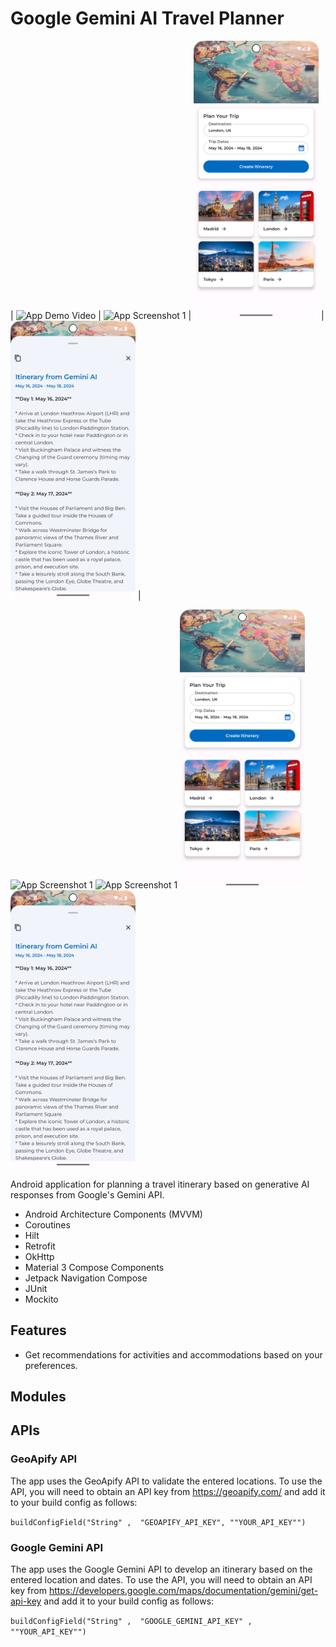 # Google Gemini AI Travel Planner


| <img src="./readme-assets/readme_vid.gif" alt="App Demo Video" width="200"/> | <img src="./readme-assets/readme_pic_1.png" alt="App Screenshot 1" width="200"/> | <img src="./readme-assets/readme_pic_2.png" alt="App Screenshot 2" width="200"/> | <img src="./readme-assets/readme_pic_3.png" alt="App Screenshot 3" width="200"/> |


<img src="./readme-assets/readme_vid.gif" alt="App Screenshot 1" width="200"/>
<img src="./readme-assets/readme_pic_1.png" alt="App Screenshot 1" width="200"/>
<img src="./readme-assets/readme_pic_2.png" alt="App Screenshot 2" width="200"/>
<img src="./readme-assets/readme_pic_3.png" alt="App Screenshot 3" width="200"/>


Android application for planning a travel itinerary based on generative AI responses from Google's Gemini API.

* Android Architecture Components (MVVM)
* Coroutines
* Hilt
* Retrofit
* OkHttp
* Material 3 Compose Components
* Jetpack Navigation Compose
* JUnit
* Mockito

## Features

* Get recommendations for activities and accommodations based on your preferences.

## Modules

## APIs

### GeoApify API

The app uses the GeoApify API to validate the entered locations. To use the API, you will need to obtain an API key from https://geoapify.com/ and add it to your build config as follows:

`buildConfigField("String" ,  "GEOAPIFY_API_KEY", ""YOUR_API_KEY"")`

### Google Gemini API

The app uses the Google Gemini API to develop an itinerary based on the entered location and dates. To use the API, you will need to obtain an API key from https://developers.google.com/maps/documentation/gemini/get-api-key and add it to your build config as follows:

`buildConfigField("String" ,  "GOOGLE_GEMINI_API_KEY" ,  ""YOUR_API_KEY"")`